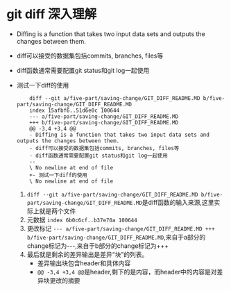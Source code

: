 # git diff 深入理解

- Diffing is a function that takes two input data sets and outputs the changes between them.
- diff可以接受的数据集包括commits, branches, files等
- diff函数通常需要配置git status和git log一起使用
- 测试一下diff的使用

    ```shell
        diff --git a/five-part/saving-change/GIT_DIFF_README.MD b/five-part/saving-change/GIT_DIFF_README.MD
        index 15afbf6..51d6e0c 100644
        --- a/five-part/saving-change/GIT_DIFF_README.MD
        +++ b/five-part/saving-change/GIT_DIFF_README.MD
        @@ -3,4 +3,4 @@
        - Diffing is a function that takes two input data sets and outputs the changes between them.
        - diff可以接受的数据集包括commits, branches, files等
        - diff函数通常需要配置git status和git log一起使用
        --
        \ No newline at end of file
        +- 测试一下diff的使用
        \ No newline at end of file
    ```

    1. `diff --git a/five-part/saving-change/GIT_DIFF_README.MD b/five-part/saving-change/GIT_DIFF_README.MD`是diff函数的输入来源,这里实际上就是两个文件
    2. 元数据 `index 6b0c6cf..b37e70a 100644`
    3. 更改标记 `--- a/five-part/saving-change/GIT_DIFF_README.MD
        +++ b/five-part/saving-change/GIT_DIFF_README.MD`,来自于a部分的change标记为---,来自于b部分的change标记为+++
    4. 最后就是剩余的差异输出是差异“块”的列表。
        - 差异输出块包含header和具体内容
        - `@@ -3,4 +3,4 @@`是header,剩下的是内容，而header中的内容是对差异块更改的摘要